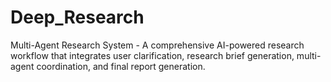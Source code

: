 # Deep_Research
Multi-Agent Research System - A comprehensive AI-powered research workflow that integrates user clarification, research brief generation, multi-agent coordination, and final report generation.
